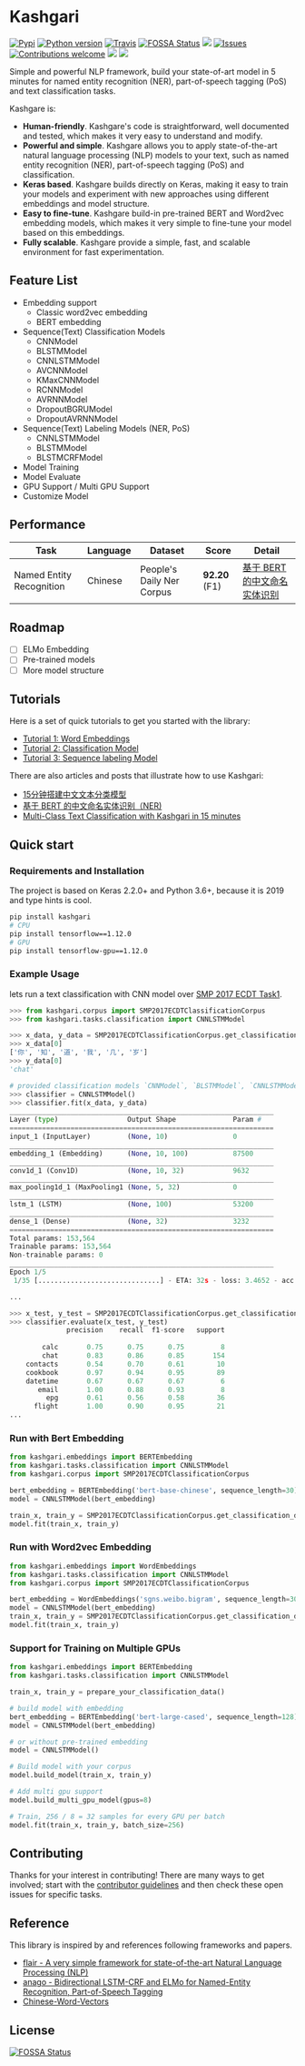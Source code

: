 # Kashgari

[![Pypi](https://img.shields.io/pypi/v/kashgari.svg)](https://pypi.org/project/kashgari/)
[![Python version](https://img.shields.io/pypi/pyversions/Kashgari.svg)](https://www.python.org/downloads/release/python-360/)
[![Travis](https://img.shields.io/travis/BrikerMan/Kashgari.svg)](https://travis-ci.org/BrikerMan/Kashgari)
[![FOSSA Status](https://app.fossa.io/api/projects/git%2Bgithub.com%2FBrikerMan%2FKashgari.svg?type=shield)](https://app.fossa.io/projects/git%2Bgithub.com%2FBrikerMan%2FKashgari?ref=badge_shield)
[![](https://img.shields.io/coveralls/github/BrikerMan/Kashgari.svg)](https://coveralls.io/github/BrikerMan/Kashgari)
[![Issues](https://img.shields.io/github/issues/BrikerMan/Kashgari.svg)](https://github.com/BrikerMan/Kashgari/issues)
[![Contributions welcome](https://img.shields.io/badge/contributions-welcome-brightgreen.svg)](CONTRIBUTING.md)
![](https://img.shields.io/pypi/l/kashgari.svg?style=flat)
[![](https://img.shields.io/pypi/dm/kashgari.svg)](https://pypi.org/project/kashgari/)

Simple and powerful NLP framework, build your state-of-art model in 5 minutes for named entity recognition (NER), part-of-speech tagging (PoS) and text classification tasks.

Kashgare is:

* **Human-friendly**. Kashgare's code is straightforward, well documented and tested, which makes it very easy to understand and modify.
* **Powerful and simple**. Kashgare allows you to apply state-of-the-art natural language processing (NLP) models to your text, such as named entity recognition (NER), part-of-speech tagging (PoS) and classification.
* **Keras based**. Kashgare builds directly on Keras, making it easy to train your models and experiment with new approaches using different embeddings and model structure.
* **Easy to fine-tune**. Kashgare build-in pre-trained BERT and Word2vec embedding models, which makes it very simple to fine-tune your model based on this embeddings.
* **Fully scalable**. Kashgare provide a simple, fast, and scalable environment for fast experimentation.
 
## Feature List 

* Embedding support
    * Classic word2vec embedding
    * BERT embedding
* Sequence(Text) Classification Models
    * CNNModel
    * BLSTMModel
    * CNNLSTMModel
    * AVCNNModel
    * KMaxCNNModel
    * RCNNModel
    * AVRNNModel
    * DropoutBGRUModel
    * DropoutAVRNNModel
* Sequence(Text) Labeling Models (NER, PoS)
    * CNNLSTMModel
    * BLSTMModel
    * BLSTMCRFModel
* Model Training
* Model Evaluate
* GPU Support / Multi GPU Support
* Customize Model

## Performance

| Task                     | Language | Dataset                   | Score          | Detail                                                                         |
| ------------------------ | -------- | ------------------------- | -------------- | ------------------------------------------------------------------------------ |
| Named Entity Recognition | Chinese  | People's Daily Ner Corpus | **92.20** (F1) | [基于 BERT 的中文命名实体识别](https://eliyar.biz/nlp_chinese_bert_ner/) |

## Roadmap
* [ ] ELMo Embedding
* [ ] Pre-trained models
* [ ] More model structure

## Tutorials

Here is a set of quick tutorials to get you started with the library:

* [Tutorial 1: Word Embeddings](docs/Tutorial_1_Embedding.md)
* [Tutorial 2: Classification Model](docs/Tutorial_2_Classification.md)
* [Tutorial 3: Sequence labeling Model](docs/Tutorial_3_Sequence_Labeling.md)

There are also articles and posts that illustrate how to use Kashgari:

* [15分钟搭建中文文本分类模型](https://eliyar.biz/nlp_chinese_text_classification_in_15mins/)
* [基于 BERT 的中文命名实体识别（NER)](https://eliyar.biz/nlp_chinese_bert_ner/)
* [Multi-Class Text Classification with Kashgari in 15 minutes](https://medium.com/@BrikerMan/multi-class-text-classification-with-kashgari-in-15mins-c3e744ce971d)

## Quick start

### Requirements and Installation
The project is based on Keras 2.2.0+ and Python 3.6+, because it is 2019 and type hints is cool.

```bash
pip install kashgari
# CPU
pip install tensorflow==1.12.0
# GPU
pip install tensorflow-gpu==1.12.0
```

### Example Usage
lets run a text classification with CNN model over [SMP 2017 ECDT Task1](http://ir.hit.edu.cn/smp2017ecdt-data).

```python
>>> from kashgari.corpus import SMP2017ECDTClassificationCorpus
>>> from kashgari.tasks.classification import CNNLSTMModel

>>> x_data, y_data = SMP2017ECDTClassificationCorpus.get_classification_data()
>>> x_data[0]
['你', '知', '道', '我', '几', '岁']
>>> y_data[0]
'chat'

# provided classification models `CNNModel`, `BLSTMModel`, `CNNLSTMModel` 
>>> classifier = CNNLSTMModel()
>>> classifier.fit(x_data, y_data)
_________________________________________________________________
Layer (type)                 Output Shape              Param #   
=================================================================
input_1 (InputLayer)         (None, 10)                0         
_________________________________________________________________
embedding_1 (Embedding)      (None, 10, 100)           87500     
_________________________________________________________________
conv1d_1 (Conv1D)            (None, 10, 32)            9632      
_________________________________________________________________
max_pooling1d_1 (MaxPooling1 (None, 5, 32)             0         
_________________________________________________________________
lstm_1 (LSTM)                (None, 100)               53200     
_________________________________________________________________
dense_1 (Dense)              (None, 32)                3232      
=================================================================
Total params: 153,564
Trainable params: 153,564
Non-trainable params: 0
_________________________________________________________________
Epoch 1/5
 1/35 [..............................] - ETA: 32s - loss: 3.4652 - acc: 0.0469

... 

>>> x_test, y_test = SMP2017ECDTClassificationCorpus.get_classification_data('test')
>>> classifier.evaluate(x_test, y_test)
              precision    recall  f1-score   support
         
        calc       0.75      0.75      0.75         8
        chat       0.83      0.86      0.85       154
    contacts       0.54      0.70      0.61        10
    cookbook       0.97      0.94      0.95        89
    datetime       0.67      0.67      0.67         6
       email       1.00      0.88      0.93         8
         epg       0.61      0.56      0.58        36
      flight       1.00      0.90      0.95        21
...
```

### Run with Bert Embedding

```python
from kashgari.embeddings import BERTEmbedding
from kashgari.tasks.classification import CNNLSTMModel
from kashgari.corpus import SMP2017ECDTClassificationCorpus

bert_embedding = BERTEmbedding('bert-base-chinese', sequence_length=30)                                   
model = CNNLSTMModel(bert_embedding)

train_x, train_y = SMP2017ECDTClassificationCorpus.get_classification_data()
model.fit(train_x, train_y)
```

### Run with Word2vec Embedding

```python
from kashgari.embeddings import WordEmbeddings
from kashgari.tasks.classification import CNNLSTMModel
from kashgari.corpus import SMP2017ECDTClassificationCorpus

bert_embedding = WordEmbeddings('sgns.weibo.bigram', sequence_length=30)                                  
model = CNNLSTMModel(bert_embedding)
train_x, train_y = SMP2017ECDTClassificationCorpus.get_classification_data()
model.fit(train_x, train_y)
```

### Support for Training on Multiple GPUs

```python
from kashgari.embeddings import BERTEmbedding
from kashgari.tasks.classification import CNNLSTMModel

train_x, train_y = prepare_your_classification_data()

# build model with embedding
bert_embedding = BERTEmbedding('bert-large-cased', sequence_length=128)
model = CNNLSTMModel(bert_embedding)

# or without pre-trained embedding
model = CNNLSTMModel()

# Build model with your corpus
model.build_model(train_x, train_y)

# Add multi gpu support
model.build_multi_gpu_model(gpus=8)

# Train, 256 / 8 = 32 samples for every GPU per batch
model.fit(train_x, train_y, batch_size=256)
```

## Contributing

Thanks for your interest in contributing! There are many ways to get involved; start with the [contributor guidelines](CONTRIBUTING.md) and then check these open issues for specific tasks.

## Reference
This library is inspired by and references following frameworks and papers.

* [flair - A very simple framework for state-of-the-art Natural Language Processing (NLP)](https://github.com/zalandoresearch/flair)
* [anago - Bidirectional LSTM-CRF and ELMo for Named-Entity Recognition, Part-of-Speech Tagging](https://github.com/Hironsan/anago)
* [Chinese-Word-Vectors](https://github.com/Embedding/Chinese-Word-Vectors)


## License
[![FOSSA Status](https://app.fossa.io/api/projects/git%2Bgithub.com%2FBrikerMan%2FKashgari.svg?type=large)](https://app.fossa.io/projects/git%2Bgithub.com%2FBrikerMan%2FKashgari?ref=badge_large)
